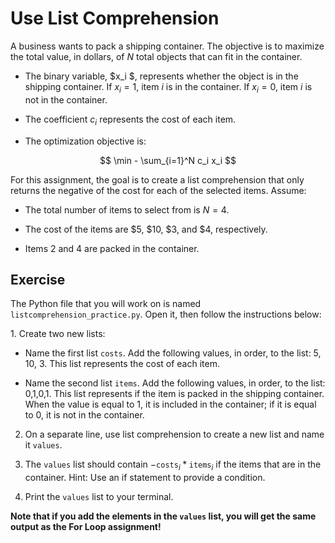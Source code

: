 # Use List Comprehension
A business wants to pack a shipping container. The objective is to maximize the total value, in dollars, of $N$ total objects that can fit in the container. 

- The binary variable, $x_i $, represents whether the object is in the shipping container. If $x_i = 1$, item $i$ is in the container. If $x_i = 0$, item $i$ is not in the container.
  
- The coefficient $c_i$ represents the cost of each item.
  
- The optimization objective is: 

$$ \min - \sum_{i=1}^N c_i x_i $$


For this assignment, the goal is to create a list comprehension that only returns the negative of the cost for each of the selected items. Assume:

- The total number of items to select from is $N = 4$.	

- The cost of the items are $5, $10, $3, and $4, respectively. 

- Items 2 and 4 are packed in the container. 


## Exercise

The Python file that you will work on is named ``listcomprehension_practice.py``.  Open it, then follow the instructions below:

1. Create two new lists:

- Name the first list ``costs``. Add the following values, in order, to the list: 5, 10, 3. This list represents the cost of each item.

- Name the second list ``items``. Add the following values, in order, to the list: 0,1,0,1. This list represents if the item is packed in the shipping container. When the value is equal to 1, it is included in the container; if it is equal to 0, it is not in the container.
  
2. On a separate line, use list comprehension to create a new list and name it ``values``.
    
3. The ``values`` list should contain $- \texttt{costs}_i * \texttt{items}_i$ if the items that are in the container. 
Hint: Use an if statement to provide a condition.  
   
4. Print the ``values`` list to your terminal.

**Note that if you add the elements in the ``values`` list, you will get the same output as the For Loop assignment!**
